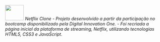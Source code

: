 <img src='https://fontmeme.com/permalink/210319/7cf0635272ea81749f739966fdaf2e43.png' height='50' width='60'>
<em>Netflix Clone<em>
- Projeto desenvolvido a partir da participação no bootcamp disponibilizado pela Digital Innovation One.
- Foi recriada a página inicial da plataforma de streaming, Netflix, utilizando tecnologias HTML5, CSS3 e JavaScript.
 
